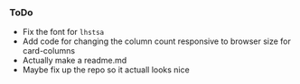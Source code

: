 ### ToDo ###
* Fix the font for `lhstsa`
* Add code for changing the column count responsive to browser size for card-columns
* Actually make a readme.md
* Maybe fix up the repo so it actuall looks nice
